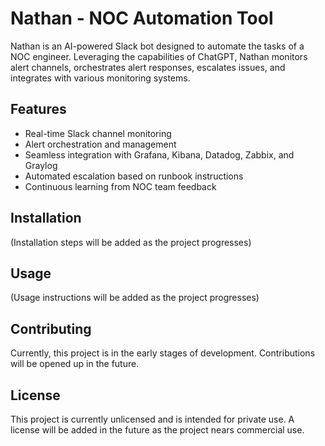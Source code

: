 # Nathan - NOC Automation Tool

Nathan is an AI-powered Slack bot designed to automate the tasks of a NOC engineer. Leveraging the capabilities of ChatGPT, Nathan monitors alert channels, orchestrates alert responses, escalates issues, and integrates with various monitoring systems.

## Features
- Real-time Slack channel monitoring
- Alert orchestration and management
- Seamless integration with Grafana, Kibana, Datadog, Zabbix, and Graylog
- Automated escalation based on runbook instructions
- Continuous learning from NOC team feedback

## Installation
(Installation steps will be added as the project progresses)

## Usage
(Usage instructions will be added as the project progresses)

## Contributing
Currently, this project is in the early stages of development. Contributions will be opened up in the future.

## License
This project is currently unlicensed and is intended for private use. A license will be added in the future as the project nears commercial use.


